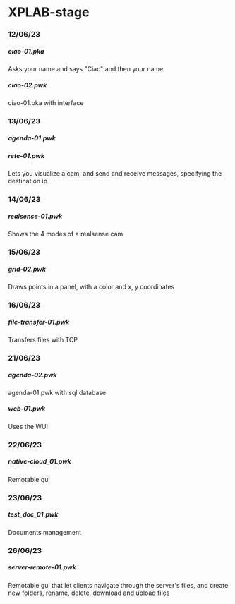 # XPLAB-stage

### 12/06/23
##### ciao-01.pka
Asks your name and says "Ciao" and then your name
##### ciao-02.pwk
ciao-01.pka with interface

### 13/06/23
##### agenda-01.pwk

##### rete-01.pwk
Lets you visualize a cam, and send and receive messages, specifying the destination ip

### 14/06/23
##### realsense-01.pwk
Shows the 4 modes of a realsense cam

### 15/06/23
##### grid-02.pwk
Draws points in a panel, with a color and x, y coordinates

### 16/06/23
##### file-transfer-01.pwk
Transfers files with TCP

### 21/06/23
##### agenda-02.pwk
agenda-01.pwk with sql database
##### web-01.pwk
Uses the WUI

### 22/06/23
##### native-cloud_01.pwk
Remotable gui

### 23/06/23
##### test_doc_01.pwk
Documents management

### 26/06/23
##### server-remote-01.pwk
Remotable gui that let clients navigate through the server's files, and create new folders, rename, delete, download and upload files 
